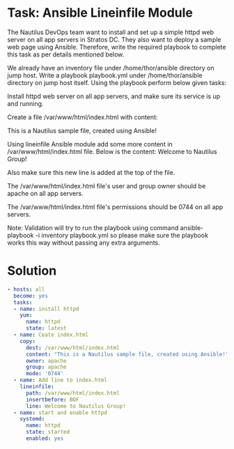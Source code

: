 # Task: Ansible Lineinfile Module	
The Nautilus DevOps team want to install and set up a simple httpd web server on all app servers in Stratos DC. They also want to deploy a sample web page using Ansible. Therefore, write the required playbook to complete this task as per details mentioned below.



We already have an inventory file under /home/thor/ansible directory on jump host. Write a playbook playbook.yml under /home/thor/ansible directory on jump host itself. Using the playbook perform below given tasks:

Install httpd web server on all app servers, and make sure its service is up and running.

Create a file /var/www/html/index.html with content:

This is a Nautilus sample file, created using Ansible!

Using lineinfile Ansible module add some more content in /var/www/html/index.html file. Below is the content:
Welcome to Nautilus Group!

Also make sure this new line is added at the top of the file.

The /var/www/html/index.html file's user and group owner should be apache on all app servers.

The /var/www/html/index.html file's permissions should be 0744 on all app servers.

Note: Validation will try to run the playbook using command ansible-playbook -i inventory playbook.yml so please make sure the playbook works this way without passing any extra arguments.


# Solution

```yaml
- hosts: all
  become: yes
  tasks:
  - name: install httpd
    yum:
      name: httpd
      state: latest
  - name: Ceate index.html
    copy:
      dest: /var/www/html/index.html
      content: "This is a Nautilus sample file, created using Ansible!"
      owner: apache
      group: apache
      mode: '0744'
  - name: Add line to index.html
    lineinfile:
      path: /var/www/html/index.html
      insertbefore: BOF
      line: Welcome to Nautilus Group!
  - name: start and enable httpd
    systemd:
      name: httpd
      state: started
      enabled: yes
```                                    